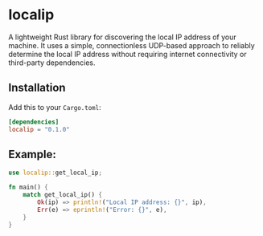 # localip

A lightweight Rust library for discovering the local IP address of your machine. It uses a simple, connectionless UDP-based approach to reliably determine the local IP address without requiring internet connectivity or third-party dependencies.

## Installation

Add this to your `Cargo.toml`:

```toml
[dependencies]
localip = "0.1.0"
```

## Example:

```rust
use localip::get_local_ip;

fn main() {
    match get_local_ip() {
        Ok(ip) => println!("Local IP address: {}", ip),
        Err(e) => eprintln!("Error: {}", e),
    }
}
```
